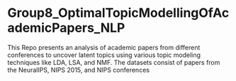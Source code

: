 # Group8_OptimalTopicModellingOfAcademicPapers_NLP
This Repo presents an analysis of academic papers from different conferences to uncover latent topics using various topic modeling techniques like LDA, LSA, and NMF. The datasets consist of papers from the NeuralIPS, NIPS 2015, and NIPS conferences 
